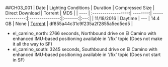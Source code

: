 ##CH03_001
| Date | Lighting Conditions | Duration | Compressed Size | Direct Download | Torrent | MD5 |
| ---- | :------------------:| --------:| ---------------:|:---------------:|:-------:|:---:|
| 11/18/2016 | Daytime | --- | 14.4 GB | None | [Torrent](https://github.com/udacity/self-driving-car/blob/master/datasets/CH3/CH3_001.tar.gz.torrent) | df855a44c31c9f235a2f2855a5ed5ed5 |

* el_camino_north: 2766 seconds, Northbound drive on El Camino with enhanced IMU-based positioning available in '/fix' topic (Does not make it all the way to SF)
* el_camino_south: 3245 seconds, Southbound drive on El Camino with enhanced IMU-based positioning available in '/fix' topic (Does not start in SF)
